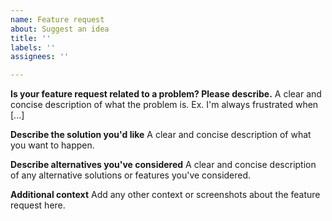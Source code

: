 ```yaml
---
name: Feature request
about: Suggest an idea
title: ''
labels: ''
assignees: ''

---
```


<!---
DO *NOT* REMOVE ANY COMMENTS IN THE ISSUE
-->

<!---
issue.type=bug
issue.repo=public
-->

**Is your feature request related to a problem? Please describe.**
A clear and concise description of what the problem is. Ex. I'm always frustrated when [...]

**Describe the solution you'd like**
A clear and concise description of what you want to happen.

**Describe alternatives you've considered**
A clear and concise description of any alternative solutions or features you've considered.

**Additional context**
Add any other context or screenshots about the feature request here.
